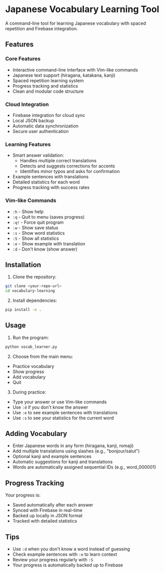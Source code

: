 # Japanese Vocabulary Learning Tool

A command-line tool for learning Japanese vocabulary with spaced repetition and Firebase integration.

## Features

### Core Features
- Interactive command-line interface with Vim-like commands
- Japanese text support (hiragana, katakana, kanji)
- Spaced repetition learning system
- Progress tracking and statistics
- Clean and modular code structure

### Cloud Integration
- Firebase integration for cloud sync
- Local JSON backup
- Automatic data synchronization
- Secure user authentication

### Learning Features
- Smart answer validation:
  - Handles multiple correct translations
  - Detects and suggests corrections for accents
  - Identifies minor typos and asks for confirmation
- Example sentences with translations
- Detailed statistics for each word
- Progress tracking with success rates

### Vim-like Commands
- `:h` - Show help
- `:q` - Quit to menu (saves progress)
- `:q!` - Force quit program
- `:w` - Show save status
- `:s` - Show word statistics
- `:S` - Show all statistics
- `:e` - Show example with translation
- `:d` - Don't know (show answer)

## Installation

1. Clone the repository:
```bash
git clone <your-repo-url>
cd vocabulary-learning
```

2. Install dependencies:
```bash
pip install -e .
```

## Usage

1. Run the program:
```bash
python vocab_learner.py
```

2. Choose from the main menu:
- Practice vocabulary
- Show progress
- Add vocabulary
- Quit

3. During practice:
- Type your answer or use Vim-like commands
- Use `:d` if you don't know the answer
- Use `:e` to see example sentences with translations
- Use `:s` to see your statistics for the current word

## Adding Vocabulary

- Enter Japanese words in any form (hiragana, kanji, romaji)
- Add multiple translations using slashes (e.g., "bonjour/salut")
- Optional kanji and example sentences
- Automatic suggestions for kanji and translations
- Words are automatically assigned sequential IDs (e.g., word_000001)

## Progress Tracking

Your progress is:
- Saved automatically after each answer
- Synced with Firebase in real-time
- Backed up locally in JSON format
- Tracked with detailed statistics

## Tips

- Use `:d` when you don't know a word instead of guessing
- Check example sentences with `:e` to learn context
- Review your progress regularly with `:S`
- Your progress is automatically backed up to Firebase